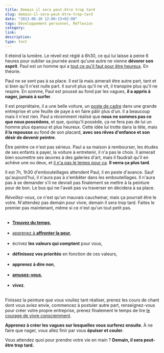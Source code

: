 ```yaml
---
title: Demain il sera peut-être trop tard
slug: demain-il-sera-peut-être-trop-tard
date: "2013-06-10 12:00:15+02:00"
tags: Développement personnel, Réflexion
category: 
link: 
description: 
type: text
---
```


<p></p><p>Il éteind la lumière. Le réveil est réglé à 6h30, ce qui lui laisse à peine 6 heures pour oublier sa journée avant qu'une autre ne vienne <strong>dévorer son esprit</strong>. Paul est un homme qui a <a href="/jai-pourtant-tout-ce-quil-faut-pour-etre-heureux/">tout ce qu'il faut pour être heureux</a>. En théorie.</p><p></p>
<!-- TEASER_END -->
<p></p><p>Paul ne se sent pas à sa place. Il est là mais aimerait être autre part, tant et si bien qu'il n'est nulle part. Il survit plus qu'il ne vit, il transpire plus qu'il ne respire. En somme, Paul est poussé au fond par les vagues, <strong>il a appris à nager, jamais à surfer</strong>.</p><p></p>

<p></p><p>Il est propriétaire, il a une belle voiture, un <a href="/pourquoi-et-comment-ne-pas-devenir-cadre/">poste de cadre</a> dans une grande entreprise et une feuille de paye à en faire pâlir plus d'un. Il a beaucoup mais il n'est rien. Paul a récemment réalisé que <strong>nous ne sommes pas ce que nous possédons</strong>, et que, quoiqu'il possède, ça ne fera pas de lui un homme plus épanoui et plus heureux. Cette idée lui trotte dans la tête, mais <strong>il la repousse</strong> au fond de son placard, <strong>avec ses rêves d'enfance et son désir de devenir peintre</strong>.</p><p></p>

<p></p><p>Être peintre ce n'est pas sérieux. Paul a sa maison à rembourser, les études de ses enfants à payer, la voiture à entretenir, il n'a pas le choix. Il aimerait bien soumettre ses œuvres à des galeries d'art, mais il faudrait qu'il en achève une ou deux, et <a href="/jai-pas-le-temps-la-pire-excuse-qui-soit/">il n'a pas le temps pour ça</a>. <strong>Il verra ça plus tard</strong>.</p><p></p>

<p></p><p>Il est 7h, 1h30 d'embouteillages attendent Paul, il en peste d'avance. Sauf qu'aujourd'hui, il n'aura pas à s'embêter dans les embouteillages. Il n'aura pas à se demander s'il ne devrait pas finalement se mettre à la peinture pour de bon. Le bus qui ne l'avait pas vu traverser en décidera à sa place.</p><p></p>

<p></p><p><em>Réveillez-vous</em>, ce n'est qu'un mauvais cauchemar, mais ça pourrait être le votre. N'attendez pas demain pour vivre, demain il sera trop tard. Faites le premier pas maintenant, même si ce n'est qu'un tout petit pas.</p><p></p>

<p></p><ul><br><li><a href="/jai-pas-le-temps-la-pire-excuse-qui-soit/"><strong>Trouvez du temps</strong></a>,</li><br><li><a href="/le-courage-de-vivre-consciemment-steve-pavlina/">apprenez à <strong>affronter la peur</strong></a>,</li><br><li>écrivez <strong>les valeurs qui comptent</strong> pour vous,</li><br><li><strong>définissez vos priorités</strong> en fonction de ces valeurs,</li><br><li><strong>apprenez à dire non</strong>,</li><br><li><a href="/amusez-vous/"><strong>amusez-vous</strong></a>,</li><br><li><strong>vivez</strong>.</li><br></ul><p></p>

<p></p><p>Finissez la peinture que vous vouliez tant réaliser, prenez les cours de chant dont vous aviez envie, commencez à postuler autre part, renseignez-vous pour créer votre propre entreprise, prenez finalement le temps de lire <a href="/le-courage-de-vivre-consciemment-steve-pavlina/">le courage de vivre consciemment</a>.</p><p></p>

<p></p><p><strong>Apprenez à créer les vagues sur lesquelles vous surferez ensuite</strong>. À ne faire que nager, vous allez finir par vous <strong>épuiser et couler</strong>.</p><p></p>

<p></p><p>Vous attendez quoi pour prendre votre vie en main ? <strong>Demain, il sera peut-être trop tard.</strong></p><p></p>
